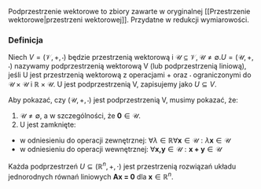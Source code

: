 Podprzestrzenie wektorowe to zbiory zawarte w oryginalnej [[Przestrzenie wektorowe|przestrzeni wektorowej]]. Przydatne w redukcji wymiarowości.

### Definicja
Niech $V = (\mathcal{V}, +, \cdot)$ będzie przestrzenią wektorową i $\mathcal{U} \subseteq\mathcal{V}, \mathcal{U} \neq \emptyset. U = (\mathcal{U}, +, \cdot)$ nazywamy podprzestrzenią wektorową V (lub podprzestrzenią liniową), jeśli U jest przestrzenią wektorową z operacjami + oraz $\cdot$ ograniczonymi do $\mathcal{U} \times \mathcal{U}$ i $\mathbb{R} \times \mathcal{U}$. U jest podprzestrzenią V, zapisujemy jako $U \subseteq V$. 

Aby pokazać, czy $(\mathcal{U}, +, \cdot)$ jest podprzestrzenią V, musimy pokazać, że:
1. $\mathcal{U} \neq \emptyset$, a w szczególności, że $\textbf{0} \in \mathcal{U}$. 
2. U jest zamknięte:
  - w odniesieniu do operacji zewnętrznej: $\forall \lambda \in \mathbb{R} \forall \textbf{x} \in \mathcal{U}: \lambda\textbf{x} \in \mathcal{U}$ 
  - w odniesieniu do operacji wewnętrznej: $\forall \textbf{x,y} \in \mathcal{U}: \textbf{x + y} \in \mathcal{U}$ 

Każda podprzestrzeń $U \subseteq (\mathbb{R}^n, +, \cdot)$ jest przestrzenią rozwiązań układu jednorodnych równań liniowych $\textbf{Ax = 0}$ dla $\textbf{x}\in\mathbb{R}^n$. 